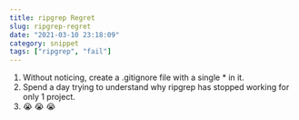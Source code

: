 ```yaml
---
title: ripgrep Regret
slug: ripgrep-regret
date: "2021-03-10 23:18:09"
category: snippet
tags: ["ripgrep", "fail"]
---
```


1. Without noticing, create a .gitignore file with a single \* in it.
2. Spend a day trying to understand why ripgrep has stopped working for only 1
   project.
3. <div className="text-2xl">😭 😭 😭</div>
